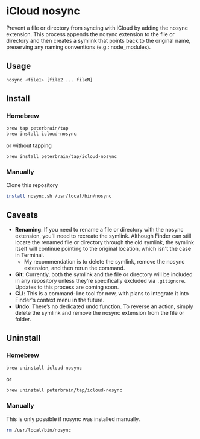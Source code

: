 # iCloud nosync

Prevent a file or directory from syncing with iCloud by adding the nosync extension. This process appends the nosync extension to the file or directory and then creates a symlink that points back to the original name, preserving any naming conventions (e.g.: node_modules).

## Usage

```bash
nosync <file1> [file2 ... fileN]
```

## Install

### Homebrew

```bash
brew tap peterbrain/tap
brew install icloud-nosync
```
or without tapping
```bash
brew install peterbrain/tap/icloud-nosync
```

### Manually

Clone this repository

```bash
install nosync.sh /usr/local/bin/nosync
```

## Caveats

* **Renaming**: If you need to rename a file or directory with the nosync extension, you'll need to recreate the symlink. Although Finder can still locate the renamed file or directory through the old symlink, the symlink itself will continue pointing to the original location, which isn't the case in Terminal.
  * My recommendation is to delete the symlink, remove the nosync extension, and then rerun the command.
* **Git**: Currently, both the symlink and the file or directory will be included in any repository unless they’re specifically excluded via `.gitignore`. Updates to this process are coming soon.
* **CLI**: This is a command-line tool for now, with plans to integrate it into Finder's context menu in the future.
* **Undo**: There’s no dedicated undo function. To reverse an action, simply delete the symlink and remove the nosync extension from the file or folder.

## Uninstall

### Homebrew

```bash
brew uninstall icloud-nosync
```
or
```bash
brew uninstall peterbrain/tap/icloud-nosync
```

### Manually

This is only possible if nosync was installed manually.
```bash
rm /usr/local/bin/nosync
```
